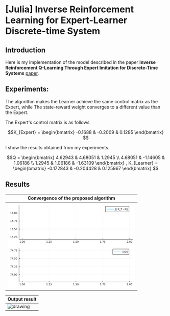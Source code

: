 # [Julia] Inverse Reinforcement Learning for Expert-Learner Discrete-time System

## Introduction
Here is my implementation of the model described in the paper **Inverse Reinforcement Q-Learning Through Expert Imitation for Discrete-Time Systems** [paper](https://ieeexplore.ieee.org/document/9537731).

## Experiments:
The algorithm makes the Learner achieve the same control matrix as the Expert, while The state-reward weight converges to a different value than the Expert.

The Expert's control matrix is ​​as follows 
```math
K_{Expert} =    \begin{bmatrix}
 -0.1688 & -0.2009 & 0.1285
    \end{bmatrix}

```

I show the results obtained from my experiments.
```math
Q =    \begin{bmatrix}
 4.62943 &  4.68051 &  1.2945 \\
 4.68051 & -1.14605  & 1.06186 \\
 1.2945  &  1.06186 & -1.63109
    \end{bmatrix}
,
K_{Learner} =    \begin{bmatrix}
 -0.172843 & -0.204428 & 0.125967
    \end{bmatrix}

```

## Results
| Convergence of the proposed algorithm        |
| ------------- |
| <img src="./Gif/anim_fps15.gif" alt="drawing" width="400"/>      | 

| Output result       |
| ------------- |
| <img src="./Gif/trajectory_fps15.gif" alt="drawing" width="400"/>      | 
